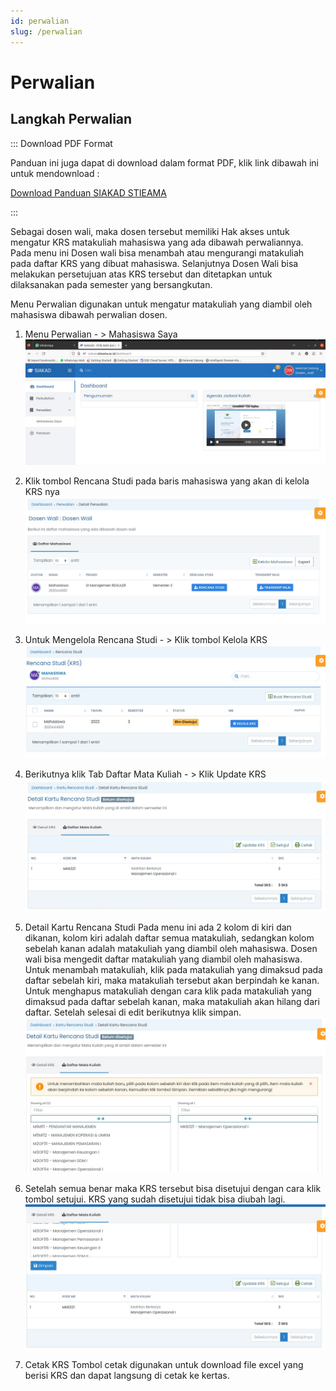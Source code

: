 ```yaml
---
id: perwalian
slug: /perwalian
---
```


# Perwalian

## Langkah Perwalian

::: Download PDF Format

Panduan ini juga dapat di download dalam format PDF, klik link dibawah ini untuk mendownload :

[Download Panduan SIAKAD STIEAMA](./assets/buku-manual-siakad-stieama.pdf)

:::

Sebagai dosen wali, maka dosen tersebut memiliki Hak akses untuk mengatur KRS matakuliah mahasiswa yang ada dibawah perwaliannya. Pada menu ini Dosen wali bisa menambah atau mengurangi matakuliah pada daftar KRS yang dibuat mahasiswa. Selanjutnya Dosen Wali bisa melakukan persetujuan atas KRS tersebut dan ditetapkan untuk dilaksanakan pada semester yang bersangkutan.

Menu Perwalian digunakan untuk mengatur matakuliah yang diambil oleh mahasiswa dibawah perwalian dosen.

1. Menu Perwalian - > Mahasiswa Saya
   ![Menu Perwalian](./img/perwalian-01.jpg)

2. Klik tombol Rencana Studi pada baris mahasiswa yang akan di kelola KRS nya
   ![Kelola KRS Mahasiswa](./img/perwalian-02.jpg)

3. Untuk Mengelola Rencana Studi - > Klik tombol Kelola KRS
   ![Kelola KRS Mahasiswa](./img/perwalian-03.jpg)

4. Berikutnya klik Tab Daftar Mata Kuliah - > Klik Update KRS
   ![Update KRS Mahasiswa](./img/perwalian-04.jpg)

5. Detail Kartu Rencana Studi
   Pada menu ini ada 2 kolom di kiri dan dikanan, kolom kiri adalah daftar semua matakuliah, sedangkan kolom sebelah kanan adalah matakuliah yang diambil oleh mahasiswa. Dosen wali bisa mengedit daftar matakuliah yang diambil oleh mahasiswa.  
   Untuk menambah matakuliah, klik pada matakuliah yang dimaksud pada daftar sebelah kiri, maka matakuliah tersebut akan berpindah ke kanan. Untuk menghapus matakuliah dengan cara klik pada matakuliah yang dimaksud pada daftar sebelah kanan, maka matakuliah akan hilang dari daftar. Setelah selesai di edit berikutnya klik simpan.
   ![Detail KRS Mahasiswa](./img/perwalian-05.jpg)

6. Setelah semua benar maka KRS tersebut bisa disetujui dengan cara klik tombol setujui. KRS yang sudah disetujui tidak bisa diubah lagi.
   ![Persetujuan KRS Mahasiswa](./img/perwalian-06.jpg)

7. Cetak KRS
   Tombol cetak digunakan untuk download file excel yang berisi KRS dan dapat langsung di cetak ke kertas.
